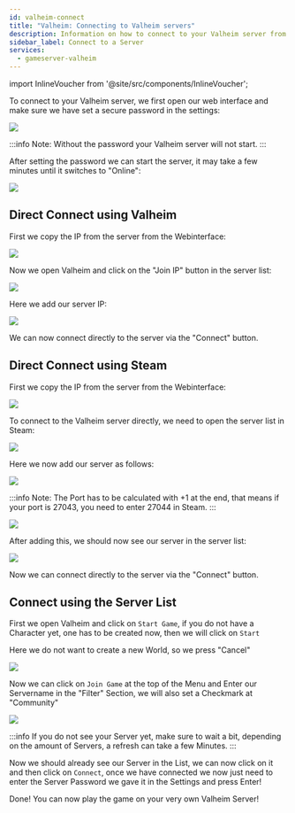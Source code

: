 ```yaml
---
id: valheim-connect
title: "Valheim: Connecting to Valheim servers"
description: Information on how to connect to your Valheim server from ZAP-Hosting - ZAP-Hosting.com documentation
sidebar_label: Connect to a Server
services:
  - gameserver-valheim
---
```


import InlineVoucher from '@site/src/components/InlineVoucher';

<InlineVoucher />

To connect to your Valheim server, we first open our web interface and make sure we have set a secure password in the settings:

![](https://screensaver01.zap-hosting.com/index.php/s/XC7Cxd2zt75jyap/preview)

:::info
Note: Without the password your Valheim server will not start.
:::

After setting the password we can start the server, it may take a few minutes until it switches to "Online":

![](https://screensaver01.zap-hosting.com/index.php/s/GZQRqpGC6GGaAXa/preview)

## Direct Connect using Valheim

First we copy the IP from the server from the Webinterface:

![](https://screensaver01.zap-hosting.com/index.php/s/KMkbMyx4bTQkLJT/preview)


Now we open Valheim and click on the "Join IP" button in the server list:

![](https://screensaver01.zap-hosting.com/index.php/s/zqKp6sx5tEYRebx/preview)


Here we add our server IP:

![](https://screensaver01.zap-hosting.com/index.php/s/EniEzmaP3E9JpLp/preview)


We can now connect directly to the server via the "Connect" button.


## Direct Connect using Steam

First we copy the IP from the server from the Webinterface:

![](https://screensaver01.zap-hosting.com/index.php/s/FkYSA8AFm53d8kK/preview)


To connect to the Valheim server directly, we need to open the server list in Steam:

![](https://screensaver01.zap-hosting.com/index.php/s/yHxMdtTBe7xTWeZ/preview)

Here we now add our server as follows:

![](https://screensaver01.zap-hosting.com/index.php/s/QQcjzriQ5K4Mj9k/preview)

:::info
Note: The Port has to be calculated with +1 at the end, that means if your port is 27043, you need to enter 27044 in Steam.
:::

![](https://screensaver01.zap-hosting.com/index.php/s/RgsszmnKQLCnYSa/preview)

After adding this, we should now see our server in the server list:

![](https://screensaver01.zap-hosting.com/index.php/s/54XtiJzn7xndfPT/preview)

Now we can connect directly to the server via the "Connect" button.


## Connect using the Server List
First we open Valheim and click on `Start Game`, if you do not have a Character yet, one has to be created now, then we will click on `Start`


Here we do not want to create a new World, so we press "Cancel"

![](https://screensaver01.zap-hosting.com/index.php/s/ZnKWT8eXCcArMwX/preview)

Now we can click on `Join Game` at the top of the Menu and Enter our Servername in the "Filter" Section, we will also set a Checkmark at "Community"

![](https://screensaver01.zap-hosting.com/index.php/s/kFmZP5wyFQbpLiR/preview)

:::info
If you do not see your Server yet, make sure to wait a bit, depending on the amount of Servers, a refresh can take a few Minutes.
:::

Now we should already see our Server in the List, we can now click on it and then click on `Connect`, once we have connected we now just need to enter the Server Password we gave it in the Settings and press Enter!

Done! You can now play the game on your very own Valheim Server!
